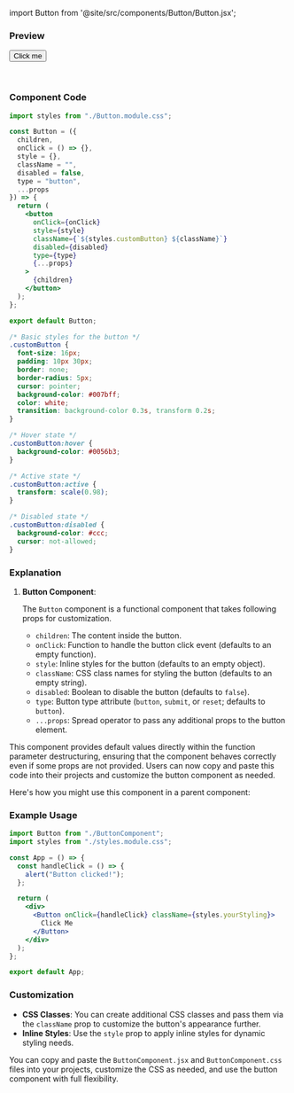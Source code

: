 import Button from '@site/src/components/Button/Button.jsx';

### Preview

<div className="centerContent previewBox">
<Button>Click me</Button>
</div>

&nbsp;

### Component Code

```jsx title="ButtonComponent.jsx"
import styles from "./Button.module.css";

const Button = ({
  children,
  onClick = () => {},
  style = {},
  className = "",
  disabled = false,
  type = "button",
  ...props
}) => {
  return (
    <button
      onClick={onClick}
      style={style}
      className={`${styles.customButton} ${className}`}
      disabled={disabled}
      type={type}
      {...props}
    >
      {children}
    </button>
  );
};

export default Button;
```

```css title="ButtonComponent.css"
/* Basic styles for the button */
.customButton {
  font-size: 16px;
  padding: 10px 30px;
  border: none;
  border-radius: 5px;
  cursor: pointer;
  background-color: #007bff;
  color: white;
  transition: background-color 0.3s, transform 0.2s;
}

/* Hover state */
.customButton:hover {
  background-color: #0056b3;
}

/* Active state */
.customButton:active {
  transform: scale(0.98);
}

/* Disabled state */
.customButton:disabled {
  background-color: #ccc;
  cursor: not-allowed;
}
```

### Explanation

1.  **Button Component**:

    The `Button` component is a functional component that takes following props for customization.

    - `children`: The content inside the button.
    - `onClick`: Function to handle the button click event (defaults to an empty function).
    - `style`: Inline styles for the button (defaults to an empty object).
    - `className`: CSS class names for styling the button (defaults to an empty string).
    - `disabled`: Boolean to disable the button (defaults to `false`).
    - `type`: Button type attribute (`button`, `submit`, or `reset`; defaults to `button`).
    - `...props`: Spread operator to pass any additional props to the button element.

This component provides default values directly within the function parameter destructuring, ensuring that the component behaves correctly even if some props are not provided. Users can now copy and paste this code into their projects and customize the button component as needed.

Here's how you might use this component in a parent component:

### Example Usage

```jsx title="parentComponent.jsx"
import Button from "./ButtonComponent";
import styles from "./styles.module.css";

const App = () => {
  const handleClick = () => {
    alert("Button clicked!");
  };

  return (
    <div>
      <Button onClick={handleClick} className={styles.yourStyling}>
        Click Me
      </Button>
    </div>
  );
};

export default App;
```

### Customization

- **CSS Classes**: You can create additional CSS classes and pass them via the `className` prop to customize the button's appearance further.
- **Inline Styles**: Use the `style` prop to apply inline styles for dynamic styling needs.

You can copy and paste the `ButtonComponent.jsx` and `ButtonComponent.css` files into your projects, customize the CSS as needed, and use the button component with full flexibility.

